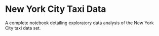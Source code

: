 # New York City Taxi Data

A complete notebook detailing exploratory data analysis of the New York City taxi data set.
